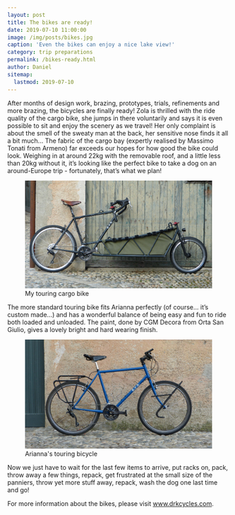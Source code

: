 ```yaml
---
layout: post
title: The bikes are ready!
date: 2019-07-10 11:00:00
image: /img/posts/bikes.jpg
caption: 'Even the bikes can enjoy a nice lake view!' 
category: trip preparations
permalink: /bikes-ready.html
author: Daniel
sitemap:
  lastmod: 2019-07-10
---
```


After months of design work, brazing, prototypes, trials, refinements and more brazing, the bicycles are finally ready! Zola is thrilled with the ride quality of the cargo bike, she jumps in there voluntarily and says it is even possible to sit and enjoy the scenery as we travel! Her only complaint is about the smell of the sweaty man at the back, her sensitive nose finds it all a bit much... The fabric of the cargo bay (expertly realised by Massimo Tonati from Armeno) far exceeds our hopes for how good the bike could look. Weighing in at around 22kg with the removable roof, and a little less than 20kg without it, it’s looking like the perfect bike to take a dog on an around-Europe trip - fortunately, that’s what we plan!
<figure>
<img class="img-responsive" src=" /img/posts/cargo2.jpg" alt="My touring cargo bike">
<figcaption>My touring cargo bike</figcaption>
</figure><p></p>

The more standard touring bike fits Arianna perfectly (of course... it’s custom made...) and has a wonderful balance of being easy and fun to ride both loaded and unloaded. The paint, done by CGM Decora from Orta San Giulio, gives a lovely bright and hard wearing finish. 

<figure>
<img class="img-responsive" src=" /img/posts/tourer.jpg" alt="Arianna's touring bicycle">
<figcaption>Arianna's touring bicycle</figcaption>
</figure><p></p>

Now we just have to wait for the last few items to arrive, put racks on, pack, throw away a few things, repack, get frustrated at the small size of the panniers, throw yet more stuff away, repack, wash the dog one last time and go! 

For more information about the bikes, please visit <a class="special" href="https://drkcycles.com">www.drkcycles.com</a>.